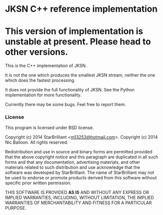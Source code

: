 JKSN C++ reference implementation
=================================

# This version of implementation is unstable at present. Please head to other versions.

This is the C++ implementation of JKSN.

It is not the one which produces the smallest JKSN stream, neither the one which does the fastest processing.

It does not provide the full functionality of JKSN. See the Python implementation for more functionality.

Currently there may be some bugs. Feel free to report them.

### License

This program is licensed under BSD license.

Copyright (c) 2014 StarBrilliant &lt;m13253@hotmail.com&gt;.
Copyright (c) 2014 Nic Balloon.
All rights reserved.

Redistribution and use in source and binary forms are permitted
provided that the above copyright notice and this paragraph are
duplicated in all such forms and that any documentation,
advertising materials, and other materials related to such
distribution and use acknowledge that the software was developed by
StarBrilliant.
The name of StarBrilliant may not be used to endorse or promote
products derived from this software without specific prior written
permission.

THIS SOFTWARE IS PROVIDED **AS IS** AND WITHOUT ANY EXPRESS OR
IMPLIED WARRANTIES, INCLUDING, WITHOUT LIMITATION, THE IMPLIED
WARRANTIES OF MERCHANTABILITY AND FITNESS FOR A PARTICULAR PURPOSE.
